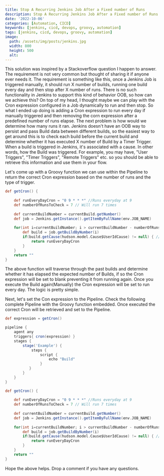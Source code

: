```yaml
---
title: Stop A Recurring Jenkins Job After a Fixed number of Runs
description: Stop A Recurring Jenkins Job After a Fixed number of Runs
date: '2022-10-06'
categories: [Automation, CICD]
keywords: [jenkins, cicd, devops, groovy, automation]
tags: [jenkins, cicd, devops, groovy, automation]
image:
  path: /assets/img/posts/jenkins.jpg
  width: 800
  height: 500
  alt:
---
```


This solution was inspired by a Stackoverflow question I happen to answer. The requirement is not very common but thought of sharing it if anyone ever needs it. The requirement is something like this, once a Jenkins Job is triggered manually, it should run X number of builds, running one build every day and then stop after X number of runs. There is no such functionality in Jenkins to support this kind of behavior OOB, so how can we achieve this? On top of my head, I thought maybe we can play with the Cron expression configured in a Job dynamically to run and then stop. So what I ended up doing is adding a Cron expression to run every day if manually triggered and then removing the corn expression after a predefined number of runs elapse. The next problem is how would we determine how many runs it ran. Jenkins doesn't have an OOB way to persist and pass Build data between different builds, so the easiest way to get around this is to check each build before the current build and determine whether it has executed X number of Build by a Timer Trigger. When a build is triggered in Jenkins, it's associated with a cause. In other words, how the Build was triggered. For example, you may have, "User Triggers", "Timer Triggers", "Remote Triggers" etc. so you should be able to retrieve this information and use them in your flow.

Let's come up with a Groovy function we can use within the Pipeline to return the correct Cron expression based on the number of runs and the type of trigger.

```groovy
def getCron() {
    
    def runEveryDayCron = "0 9 * * *" //Runs everyday at 9
    def numberOfRunsToCheck = 7 // Will run 7 times
    
    def currentBuildNumber = currentBuild.getNumber()
    def job = Jenkins.getInstance().getItemByFullName(env.JOB_NAME)
   
    for(int i=currentBuildNumber; i > currentBuildNumber - numberOfRunsToCheck; i--) {
        def build = job.getBuildByNumber(i)
        if(build.getCause(hudson.model.Cause$UserIdCause) != null) { //This is a manually triggered Build
            return runEveryDayCron
        }
    }
    return ""
}
```
The above function will traverse through the past builds and determine whether it has elapsed the expected number of Builds, if so the Cron expression will be set to blank preventing it from running again. Once you execute the Build again(Manually) the Cron expression will be set to run every day. The logic is pretty simple.

Next, let's set the Con expression to the Pipeline. Check the following complete Pipeline with the Groovy function embedded. Once executed the correct Cron will be retrieved and set to the Pipeline.

```groovy
def expression = getCron()

pipeline {
    agent any
    triggers{ cron(expression) }
    stages {
        stage('Example') {
            steps {
                script {
                    echo "Build"
                }
           }
        }
    }
}

def getCron() {
    
    def runEveryDayCron = "0 9 * * *" //Runs everyday at 9
    def numberOfRunsToCheck = 7 // Will run 7 times
    
    def currentBuildNumber = currentBuild.getNumber()
    def job = Jenkins.getInstance().getItemByFullName(env.JOB_NAME)
   
    for(int i=currentBuildNumber; i > currentBuildNumber - numberOfRunsToCheck; i--) {
        def build = job.getBuildByNumber(i)
        if(build.getCause(hudson.model.Cause$UserIdCause) != null) { //This is a manually triggered Build
            return runEveryDayCron
        }
    }
    return ""
}
```

Hope the above helps. Drop a comment if you have any questions. 